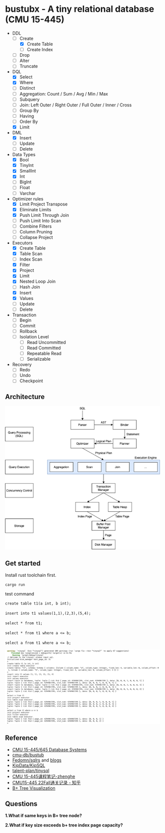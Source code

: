 # bustubx - A tiny relational database (CMU 15-445)
- DDL
  - [ ] Create
    - [x] Create Table
    - [ ] Create Index
  - [ ] Drop
  - [ ] Alter
  - [ ] Truncate
- DQL
  - [x] Select
  - [x] Where
  - [ ] Distinct
  - [ ] Aggregation: Count / Sum / Avg / Min / Max
  - [ ] Subquery
  - [ ] Join: Left Outer / Right Outer / Full Outer / Inner / Cross
  - [ ] Group By
  - [ ] Having
  - [ ] Order By
  - [x] Limit
- DML
  - [x] Insert
  - [ ] Update
  - [ ] Delete
- Data Types
  - [x] Bool
  - [x] TinyInt
  - [x] SmallInt
  - [x] Int
  - [ ] BigInt
  - [ ] Float
  - [ ] Varchar
- Optimizer rules
  - [x] Limit Project Transpose
  - [x] Eliminate Limits
  - [x] Push Limit Through Join
  - [ ] Push Limit Into Scan
  - [ ] Combine Filters
  - [ ] Column Pruning
  - [ ] Collapse Project
- Executors
  - [x] Create Table
  - [x] Table Scan
  - [ ] Index Scan
  - [x] Filter
  - [x] Project
  - [x] Limit
  - [x] Nested Loop Join
  - [ ] Hash Join
  - [x] Insert
  - [x] Values
  - [ ] Update
  - [ ] Delete
- Transaction
  - [ ] Begin
  - [ ] Commit
  - [ ] Rollback
  - [ ] Isolation Level
    - [ ] Read Uncommitted
    - [ ] Read Committed
    - [ ] Repeatable Read
    - [ ] Serializable
- Recovery
  - [ ] Redo
  - [ ] Undo
  - [ ] Checkpoint

## Architecture
![architecture](./docs/bustubx-architecture.png)


## Get started
Install rust toolchain first.
```
cargo run
```
test command
```mysql
create table t1(a int, b int);

insert into t1 values(1,1),(2,3),(5,4);

select * from t1;

select * from t1 where a <= b;

select a from t1 where a <= b;
```

![demo](./docs/bustubx-demo.png)

## Reference
- [CMU 15-445/645 Database Systems](https://15445.courses.cs.cmu.edu/fall2022/)
- [cmu-db/bustub](https://github.com/cmu-db/bustub)
- [Fedomn/sqlrs](https://github.com/Fedomn/sqlrs) and [blogs](https://frankma.me/categories/sqlrs/)
- [KipData/KipSQL](https://github.com/KipData/KipSQL)
- [talent-plan/tinysql](https://github.com/talent-plan/tinysql)
- [CMU 15-445课程笔记-zhenghe](https://zhenghe.gitbook.io/open-courses/cmu-15-445-645-database-systems/relational-data-model)
- [CMU15-445 22Fall通关记录 - 知乎](https://www.zhihu.com/column/c_1605901992903004160)
- [B+ Tree Visualization](https://www.cs.usfca.edu/~galles/visualization/BPlusTree.html)

## Questions
**1.What if same keys in B+ tree node?**

**2.What if key size exceeds b+ tree index page capacity?**